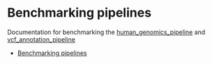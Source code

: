 # Benchmarking pipelines

Documentation for benchmarking the [human_genomics_pipeline](https://github.com/ESR-NZ/human_genomics_pipeline) and [vcf_annotation_pipeline](https://github.com/ESR-NZ/vcf_annotation_pipeline)

- [Benchmarking pipelines](benchmarking_pipelines.md)